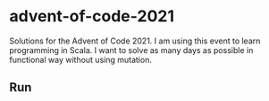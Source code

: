 # advent-of-code-2021

Solutions for the Advent of Code 2021.
I am using this event to learn programming in Scala.
I want to solve as many days as possible in functional way without using mutation.

## Run
